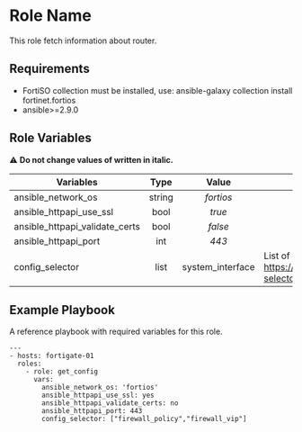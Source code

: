 Role Name
=========

This role fetch information about router.

Requirements
------------

- FortiSO collection must be installed, use: ansible-galaxy collection install fortinet.fortios
- ansible>=2.9.0

Role Variables
--------------
:warning:	**Do not change values of written in italic.**

| Variables                      	|  Type  	|       Value      	| Comments                                                                                                                                                                                                	|
|--------------------------------	|:------:	|:----------------:	|---------------------------------------------------------------------------------------------------------------------------------------------------------------------------------------------------------	|
| ansible_network_os             	| string 	|     _fortios_    	|                                                                                                                                                                                                         	|
| ansible_httpapi_use_ssl        	|  bool  	|      _true_      	|                                                                                                                                                                                                         	|
| ansible_httpapi_validate_certs 	|  bool  	|      _false_     	|                                                                                                                                                                                                         	|
| ansible_httpapi_port           	|   int  	|       _443_      	|                                                                                                                                                                                                         	|
| config_selector                	| list   	| system_interface 	| List of configuration parameters to fetch. Refer this link to find more: https://docs.ansible.com/ansible/latest/collections/fortinet/fortios/fortios_configuration_fact_module.html#parameter-selector 	|

Example Playbook
----------------
A reference playbook with required variables for this role.

    ---
    - hosts: fortigate-01        
      roles:
        - role: get_config
          vars:
            ansible_network_os: 'fortios'
            ansible_httpapi_use_ssl: yes
            ansible_httpapi_validate_certs: no
            ansible_httpapi_port: 443
            config_selector: ["firewall_policy","firewall_vip"]